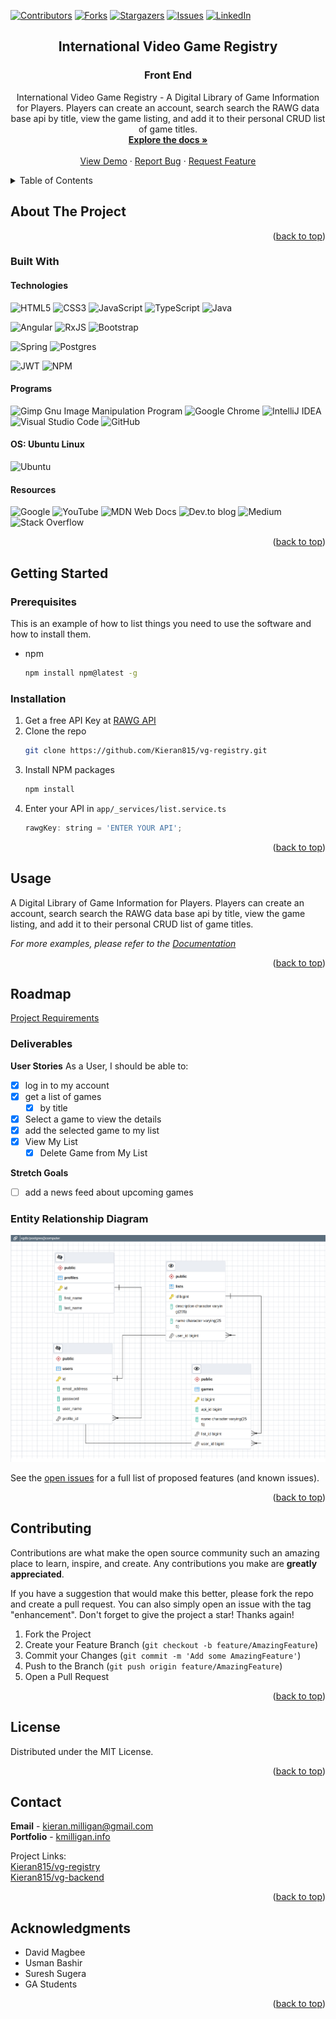 <div id="top"></div>

[![Contributors][contributors-shield]][contributors-url]
[![Forks][forks-shield]][forks-url]
[![Stargazers][stars-shield]][stars-url]
[![Issues][issues-shield]][issues-url]
[![LinkedIn][linkedin-shield]][linkedin-url]


<h2 align="center">International Video Game Registry</h2>
<h3 align="center">Front End</h3>

  <p align="center">
    International Video Game Registry - A Digital Library of Game Information for Players. Players can create an account, search search the RAWG data base api by title, view the game listing, and add it to their personal CRUD list of game titles.
    <br />
    <a href="https://github.com/Kieran815/vg-registry"><strong>Explore the docs »</strong></a>
    <br />
    <br />
    <a href="https://github.com/Kieran815/vg-registry">View Demo</a>
    ·
    <a href="https://github.com/Kieran815/vg-registry/issues">Report Bug</a>
    ·
    <a href="https://github.com/Kieran815/vg-registry/issues">Request Feature</a>
  </p>
</div>



<!-- TABLE OF CONTENTS -->
<details>
  <summary>Table of Contents</summary>
  <ol>
    <li>
      <a href="#about-the-project">About The Project</a>
      <ul>
        <li><a href="#built-with">Built With</a></li>
      </ul>
    </li>
    <li>
      <a href="#getting-started">Getting Started</a>
      <ul>
        <li><a href="#prerequisites">Prerequisites</a></li>
        <li><a href="#installation">Installation</a></li>
      </ul>
    </li>
    <li><a href="#usage">Usage</a></li>
    <li><a href="#roadmap">Roadmap</a></li>
    <li><a href="#contributing">Contributing</a></li>
    <li><a href="#contact">Contact</a></li>
    <li><a href="#acknowledgments">Acknowledgments</a></li>
  </ol>
</details>



<!-- ABOUT THE PROJECT -->
## About The Project

<p align="right">(<a href="#top">back to top</a>)</p>



### Built With
#### Technologies
![HTML5](https://img.shields.io/badge/html5-%23E34F26.svg?style=for-the-badge&logo=html5&logoColor=white)
![CSS3](https://img.shields.io/badge/css3-%231572B6.svg?style=for-the-badge&logo=css3&logoColor=white)
![JavaScript](https://img.shields.io/badge/javascript-%23323330.svg?style=for-the-badge&logo=javascript&logoColor=%23F7DF1E)
![TypeScript](https://img.shields.io/badge/typescript-%23007ACC.svg?style=for-the-badge&logo=typescript&logoColor=white)
![Java](https://img.shields.io/badge/java-%23ED8B00.svg?style=for-the-badge&logo=java&logoColor=white)

![Angular](https://img.shields.io/badge/angular-%23DD0031.svg?style=for-the-badge&logo=angular&logoColor=white)
![RxJS](https://img.shields.io/badge/rxjs-%23B7178C.svg?style=for-the-badge&logo=reactivex&logoColor=white)
![Bootstrap](https://img.shields.io/badge/bootstrap-%23563D7C.svg?style=for-the-badge&logo=bootstrap&logoColor=white)

![Spring](https://img.shields.io/badge/spring-%236DB33F.svg?style=for-the-badge&logo=spring&logoColor=white)
![Postgres](https://img.shields.io/badge/postgres-%23316192.svg?style=for-the-badge&logo=postgresql&logoColor=white)

![JWT](https://img.shields.io/badge/JWT-black?style=for-the-badge&logo=JSON%20web%20tokens)
![NPM](https://img.shields.io/badge/NPM-%23000000.svg?style=for-the-badge&logo=npm&logoColor=white)


#### Programs
![Gimp Gnu Image Manipulation Program](https://img.shields.io/badge/Gimp-657D8B?style=for-the-badge&logo=gimp&logoColor=FFFFFF)
![Google Chrome](https://img.shields.io/badge/Google%20Chrome-4285F4?style=for-the-badge&logo=GoogleChrome&logoColor=white)
![IntelliJ IDEA](https://img.shields.io/badge/IntelliJIDEA-000000.svg?style=for-the-badge&logo=intellij-idea&logoColor=white)
![Visual Studio Code](https://img.shields.io/badge/Visual%20Studio%20Code-0078d7.svg?style=for-the-badge&logo=visual-studio-code&logoColor=white)
![GitHub](https://img.shields.io/badge/github-%23121011.svg?style=for-the-badge&logo=github&logoColor=white)

#### OS: Ubuntu Linux
![Ubuntu](https://img.shields.io/badge/Ubuntu-E95420?style=for-the-badge&logo=ubuntu&logoColor=white)


#### Resources
![Google](https://img.shields.io/badge/google-4285F4?style=for-the-badge&logo=google&logoColor=white)
![YouTube](https://img.shields.io/badge/<handle>-%23FF0000.svg?style=for-the-badge&logo=YouTube&logoColor=white)
![MDN Web Docs](https://img.shields.io/badge/MDN_Web_Docs-black?style=for-the-badge&logo=mdnwebdocs&logoColor=white)
![Dev.to blog](https://img.shields.io/badge/dev.to-0A0A0A?style=for-the-badge&logo=dev.to&logoColor=white)
![Medium](https://img.shields.io/badge/Medium-12100E?style=for-the-badge&logo=medium&logoColor=white)
![Stack Overflow](https://img.shields.io/badge/-Stackoverflow-FE7A16?style=for-the-badge&logo=stack-overflow&logoColor=white)

<p align="right">(<a href="#top">back to top</a>)</p>



<!-- GETTING STARTED -->
## Getting Started

### Prerequisites

This is an example of how to list things you need to use the software and how to install them.
* npm
  ```sh
  npm install npm@latest -g
  ```

### Installation

1. Get a free API Key at [RAWG API](https://rawg.io/login?forward=developer)
2. Clone the repo
   ```sh
   git clone https://github.com/Kieran815/vg-registry.git
   ```
3. Install NPM packages
   ```sh
   npm install
   ```
4. Enter your API in `app/_services/list.service.ts`
   ```js
   rawgKey: string = 'ENTER YOUR API';
   ```

<p align="right">(<a href="#top">back to top</a>)</p>



<!-- USAGE EXAMPLES -->
## Usage

A Digital Library of Game Information for Players. Players can create an account, search search the RAWG data base api by title, view the game listing, and add it to their personal CRUD list of game titles.

_For more examples, please refer to the [Documentation](https://github.com/Kieran815/vg-registry)_

<p align="right">(<a href="#top">back to top</a>)</p>



<!-- ROADMAP -->
## Roadmap

[Project Requirements](https://git.generalassemb.ly/java-interapt-11-8/capstone-project)

### Deliverables

**User Stories**
As a User, I should be able to:
- [x] log in to my account
- [x] get a list of games
  - [x] by title
- [x] Select a game to view the details
- [x] add the selected game to my list
- [x] View My List
  - [x] Delete Game from My List

**Stretch Goals**
- [ ] add a news feed about upcoming games

### Entity Relationship Diagram
<img src="./ivgr-erd.png" alt="Int'l Video Game Registry Initial Entity Relationship Diagram" />

See the [open issues](https://github.com/Kieran815/vg-registry/issues) for a full list of proposed features (and known issues).

<p align="right">(<a href="#top">back to top</a>)</p>



<!-- CONTRIBUTING -->
## Contributing

Contributions are what make the open source community such an amazing place to learn, inspire, and create. Any contributions you make are **greatly appreciated**.

If you have a suggestion that would make this better, please fork the repo and create a pull request. You can also simply open an issue with the tag "enhancement".
Don't forget to give the project a star! Thanks again!

1. Fork the Project
2. Create your Feature Branch (`git checkout -b feature/AmazingFeature`)
3. Commit your Changes (`git commit -m 'Add some AmazingFeature'`)
4. Push to the Branch (`git push origin feature/AmazingFeature`)
5. Open a Pull Request

<p align="right">(<a href="#top">back to top</a>)</p>



<!-- LICENSE -->
## License

Distributed under the MIT License.

<p align="right">(<a href="#top">back to top</a>)</p>



<!-- CONTACT -->
## Contact

**Email** - <a href="mailto: kieran.milligan@gmail.com">kieran.milligan@gmail.com</a><br/>
**Portfolio** - <a href="kmilligan.info" target="_blank" rel="noopener noreferrer">kmilligan.info</a><br/>
<!-- **Twitter** - [@twitter_handle](https://twitter.com/twitter_handle) -->

Project Links:
<br/>
[Kieran815/vg-registry](https://github.com/Kieran815/vg-registry)<br/>
[Kieran815/vg-backend](https://github.com/Kieran815/vg-backend)
<p align="right">(<a href="#top">back to top</a>)</p>



<!-- ACKNOWLEDGMENTS -->
## Acknowledgments

* []() David Magbee
* []() Usman Bashir
* []() Suresh Sugera
* []() GA Students

<p align="right">(<a href="#top">back to top</a>)</p>

[contributors-shield]: https://img.shields.io/github/contributors/Kieran815/vg-registry.svg?style=for-the-badge
[contributors-url]: https://github.com/Kieran815/vg-registry/graphs/contributors
[forks-shield]: https://img.shields.io/github/forks/Kieran815/vg-registry.svg?style=for-the-badge
[forks-url]: https://github.com/Kieran815/vg-registry/network/members
[stars-shield]: https://img.shields.io/github/stars/Kieran815/vg-registry.svg?style=for-the-badge
[stars-url]: https://github.com/Kieran815/vg-registry/stargazers
[issues-shield]: https://img.shields.io/github/issues/Kieran815/vg-registry.svg?style=for-the-badge
[issues-url]: https://github.com/Kieran815/vg-registry/issues
[license-shield]: https://img.shields.io/github/license/Kieran815/vg-registry.svg?style=for-the-badge
[license-url]: https://github.com/Kieran815/vg-registry/blob/master/LICENSE.txt
[linkedin-shield]: https://img.shields.io/badge/-LinkedIn-black.svg?style=for-the-badge&logo=linkedin&colorB=555
[linkedin-url]: https://linkedin.com/in/kieran-milligan
[product-screenshot]: images/screenshot.png
